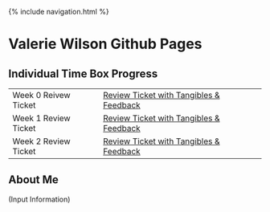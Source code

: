 {% include navigation.html %}

# Valerie Wilson Github Pages

## Individual Time Box Progress
<table>
<tr>
<td>Week 0 Reivew Ticket</td>
<td> 
  <a href="https://github.com/DistilledVinegar/tri3/issues/1" target="_blank">Review Ticket with Tangibles & Feedback</a>
</td>
</tr>

<tr>
<td>Week 1 Review Ticket</td>
<td>  
<a href=" " target="_blank">Review Ticket with Tangibles & Feedback</a>

</td>
</tr>

<tr>
<td>Week 2 Review Ticket</td>
<td>  
<a href="https://github.com/DistilledVinegar/tri3/issues/3" target="_blank">Review Ticket with Tangibles & Feedback</a>
</td>
</tr>

</table>
                                                                           
## About Me
(Input Information)

